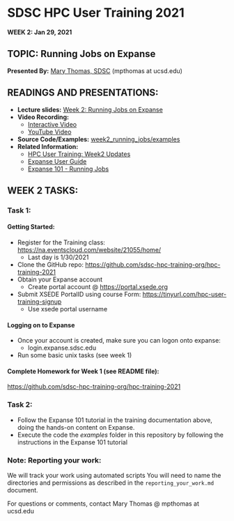# SDSC HPC User Training 2021

**WEEK 2: Jan 29, 2021**

## TOPIC:  Running Jobs on Expanse
**Presented By:** [Mary Thomas, SDSC](https://hpc-students.sdsc.edu/instr_bios/mary_thomas.html) (mpthomas at ucsd.edu)

## READINGS AND PRESENTATIONS:
* **Lecture slides:** [Week 2: Running Jobs on Expanse](https://github.com/sdsc-hpc-training-org/hpc-training-2021/blob/main/week2_running_jobs/HPC_UT21_Week2_Updates_01_29_21.pdf)
* **Video Recording:** 
   * [Interactive Video](https://education.sdsc.edu/training/hpc_user_training_2021/week2)
   * [YouTube Video](https://www.youtube.com/watch?v=nTcOp7LNle0)
* **Source Code/Examples:** [week2_running_jobs/examples](https://github.com/sdsc-hpc-training-org/hpc-training-2021/tree/main/week2_running_jobs/examples)
* **Related Information:**
   * [HPC User Training: Week2 Updates](./HPC_UT21_Week2_Updates_01_29_21.pdf)
   * [Expanse User Guide](https://www.sdsc.edu/support/user_guides/expanse.html)
   * [Expanse 101 - Running Jobs](https://hpc-training.sdsc.edu/expanse-101/)


## WEEK 2 TASKS:

### Task 1: 
#### Getting Started:
* Register for the Training class: https://na.eventscloud.com/website/21055/home/
   * Last day is 1/30/2021
* Clone the GitHub repo: https://github.com/sdsc-hpc-training-org/hpc-training-2021
* Obtain your Expanse  account
   * Create portal account @ https://portal.xsede.org 
* Submit XSEDE PortalID using course Form:  https://tinyurl.com/hpc-user-training-signup
   * Use xsede portal username
#### Logging on to Expanse
* Once your account is created, make sure you can logon onto expanse:
   * login.expanse.sdsc.edu
* Run some basic unix tasks (see week 1)
####  Complete Homework for Week 1  (see README file):
https://github.com/sdsc-hpc-training-org/hpc-training-2021

### Task 2:
* Follow the Expanse 101 tutorial in the training documentation above, doing the hands-on content on Expanse.
* Execute the code the *examples* folder in this repository by following the instructions in the Expanse 101 tutorial

### Note: Reporting your work:
We will track your work using automated scripts
You will need to name the directories and permissions as described in the ``reporting_your_work.md`` document.

For questions or comments, contact Mary Thomas @ mpthomas  at  ucsd.edu
